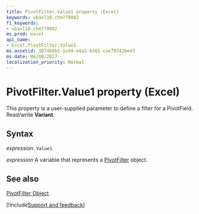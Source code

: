 ```yaml
---
title: PivotFilter.Value1 property (Excel)
keywords: vbaxl10.chm770082
f1_keywords:
- vbaxl10.chm770082
ms.prod: excel
api_name:
- Excel.PivotFilter.Value1
ms.assetid: 307466b5-1c69-e4a3-b365-cae79742bed3
ms.date: 06/08/2017
localization_priority: Normal
---
```



# PivotFilter.Value1 property (Excel)

This property is a user-supplied parameter to define a filter for a PivotField. Read/write  **Variant**.


## Syntax

_expression_. `Value1`

_expression_ A variable that represents a [PivotFilter](Excel.PivotFilter.md) object.


## See also


[PivotFilter Object](Excel.PivotFilter.md)

[!include[Support and feedback](~/includes/feedback-boilerplate.md)]